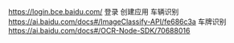 https://login.bce.baidu.com/   登录
创建应用
车辆识别 https://ai.baidu.com/docs#/ImageClassify-API/fe686c3a
车牌识别 https://ai.baidu.com/docs#/OCR-Node-SDK/70688016
